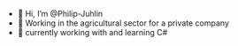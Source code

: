 - 👋 Hi, I’m @Philip-Juhlin
- 👀 Working in the agricultural sector for a private company
- 🌱 currently working with and learning C#

<!---
Philip-Juhlin/Philip-Juhlin is a ✨ special ✨ repository because its `README.md` (this file) appears on your GitHub profile.
You can click the Preview link to take a look at your changes.
--->

